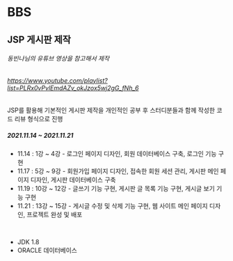 # BBS
## JSP 게시판 제작
###### 동빈나님의 유튜브 영상을 참고해서 제작
###### https://www.youtube.com/playlist?list=PLRx0vPvlEmdAZv_okJzox5wj2gG_fNh_6
JSP를 활용해 기본적인 게시판 제작을 개인적인 공부 후 스터디분들과 함께 작성한 코드 리뷰 형식으로 진행
##### 2021.11.14 ~ 2021.11.21
- 11.14 : 1강 ~ 4강 - 로그인 페이지 디자인, 회원 데이터베이스 구축, 로그인 기능 구현
- 11.17 : 5강 ~ 9강 - 회원가입 페이지 디자인, 접속한 회원 세션 관리, 게시판 메인 페이지 디자인, 게시판 데이터베이스 구축
- 11.19 : 10강 ~ 12강 - 글쓰기 기능 구현, 게시판 글 목록 기능 구현, 게시글 보기 기능 구현
- 11.21 : 13강 ~ 15강 - 게시글 수정 및 삭제 기능 구현, 웹 사이트 메인 페이지 디자인, 프로젝트 완성 및 배포

<br>

- JDK 1.8 
- ORACLE 데이터베이스 
